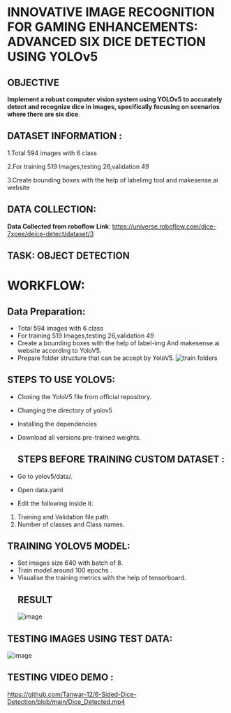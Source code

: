 # INNOVATIVE IMAGE RECOGNITION FOR GAMING ENHANCEMENTS: ADVANCED SIX DICE DETECTION USING YOLOv5
## OBJECTIVE
**Implement a robust computer vision system using YOLOv5 to accurately detect and recognize dice in images, specifically focusing on scenarios where there are six dice**.

## DATASET INFORMATION : 
1.Total 594 images with 6 class

2.For training 519 Images,testing 26,validation 49

3.Create bounding boxes with the help of labelimg tool and makesense.ai website

## DATA COLLECTION:
**Data Collected from roboflow**
**Link**: https://universe.roboflow.com/dice-7xpee/deice-detect/dataset/3

## TASK: OBJECT DETECTION

# WORKFLOW:
  ## Data Preparation:
  * Total 594 images with 6 class
  * For training 519 Images,testing 26,validation 49
  * Create a bounding boxes with the help of label-img And makesense.ai website according to YoloV5.
  * Prepare folder structure that can be accept by YoloV5.
  ![train folders](https://github.com/Tanwar-12/Face-Mask-Detection/assets/110081008/69b19a8e-2f81-4d9b-a762-ffa73ac59be1)

## STEPS TO USE YOLOV5: 
* Cloning the YoloV5 file from official repository.
* Changing the directory of yolov5
* Installing the dependencies
* Download all versions pre-trained weights.

   ## STEPS BEFORE TRAINING CUSTOM DATASET :
* Go to yolov5/data/.
* Open data.yaml
* Edit the following inside it:

 1. Training and Validation file path
 2. Number of classes and Class names.

  ## TRAINING YOLOV5 MODEL:
* Set images size 640 with batch of 8.
* Train model around 100 epochs .
* Visualise the training metrics with the help of tensorboard.
  ## RESULT
  ![image](https://github.com/user-attachments/assets/c1303278-3e36-4a69-8770-5e5d3fa43e74)


 ## TESTING IMAGES USING TEST DATA:
 ![image](https://github.com/user-attachments/assets/250ee635-9e99-47d5-b1e0-06580c008ff0)

 ## TESTING VIDEO DEMO :
 
 https://github.com/Tanwar-12/6-Sided-Dice-Detection/blob/main/Dice_Detected.mp4



